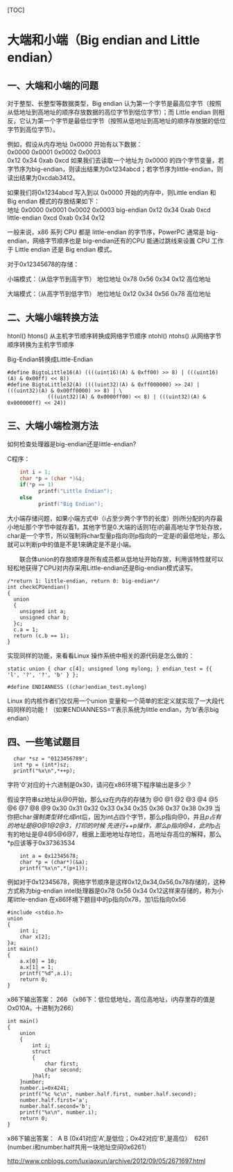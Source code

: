[TOC]



# 大端和小端（Big endian and Little endian）

## **一、大端和小端的问题**

对于整型、长整型等数据类型，Big endian 认为第一个字节是最高位字节（按照从低地址到高地址的顺序存放数据的高位字节到低位字节）；而 Little endian 则相反，它认为第一个字节是最低位字节（按照从低地址到高地址的顺序存放据的低位字节到高位字节）。

例如，假设从内存地址 0x0000 开始有以下数据：  
0x0000         0x0001       0x0002       0x0003  
0x12            0x34           0xab           0xcd 
如果我们去读取一个地址为 0x0000 的四个字节变量，若字节序为big-endian，则读出结果为0x1234abcd；若字节序为little-endian，则读出结果为0xcdab3412。

如果我们将0x1234abcd 写入到以 0x0000 开始的内存中，则Little endian 和 Big endian 模式的存放结果如下：  
地址           0x0000         0x0001        0x0002          0x0003 
big-endian   0x12           0x34            0xab            0xcd  
little-endian  0xcd           0xab            0x34            0x12

一般来说，x86 系列 CPU 都是 little-endian 的字节序，PowerPC 通常是 big-endian，网络字节顺序也是 big-endian还有的CPU 能通过跳线来设置 CPU 工作于 Little endian 还是 Big endian 模式。

对于0x12345678的存储：

小端模式：（从低字节到高字节）
地位地址 0x78 0x56 0x34 0x12 高位地址

大端模式：（从高字节到低字节）
地位地址 0x12 0x34 0x56 0x78 高位地址

## **二、大端小端转换方法**

htonl() htons() 从主机字节顺序转换成网络字节顺序
ntohl() ntohs() 从网络字节顺序转换为主机字节顺序

Big-Endian转换成Little-Endian

```
#define BigtoLittle16(A) ((((uint16)(A) & 0xff00) >> 8) | (((uint16)(A) & 0x00ff) << 8))
#define BigtoLittle32(A) ((((uint32)(A) & 0xff000000) >> 24) | (((uint32)(A) & 0x00ff0000) >> 8) | \
             (((uint32)(A) & 0x0000ff00) << 8) | (((uint32)(A) & 0x000000ff) << 24))
```

## **三、大端小端检测方法**

如何检查处理器是big-endian还是little-endian?

C程序：

```c
    int i = 1;   
    char *p = (char *)&i;   
    if(*p == 1)     
          printf("Little Endian"); 
    else
          printf("Big Endian");
```

​    大小端存储问题，如果小端方式中（i占至少两个字节的长度）则i所分配的内存最小地址那个字节中就存着1，其他字节是0.大端的话则1在i的最高地址字节处存放，char是一个字节，所以强制将char型量p指向i则p指向的一定是i的最低地址，那么就可以判断p中的值是不是1来确定是不是小端。

　　联合体union的存放顺序是所有成员都从低地址开始存放，利用该特性就可以轻松地获得了CPU对内存采用Little-endian还是Big-endian模式读写。



```
/*return 1: little-endian, return 0: big-endian*/
int checkCPUendian()
{
  union
  {
    unsigned int a;
    unsigned char b; 
  }c;
  c.a = 1;
  return (c.b == 1); 
}
```



实现同样的功能，来看看Linux 操作系统中相关的源代码是怎么做的：

```
static union { char c[4]; unsigned long mylong; } endian_test = {{ 'l', '?', '?', 'b' } };

#define ENDIANNESS ((char)endian_test.mylong)
```

Linux 的内核作者们仅仅用一个union 变量和一个简单的宏定义就实现了一大段代码同样的功能！（如果ENDIANNESS=’l’表示系统为little endian，为’b’表示big endian）

## **四、一些笔试题目**

```
  char *sz = "0123456789"; 
  int *p = (int*)sz; 
  printf("%x\n",*++p); 
```

字符'0'对应的十六进制是0x30，请问在x86环境下程序输出是多少？

假设字符串sz地址从@0开始，那么sz在内存的存储为 
@0   @1   @2   @3   @4   @5   @6   @7   @8   @9 
0x30 0x31 0x32 0x33 0x34 0x35 0x36 0x37 0x38 0x39 
当你把char*强制类型转化成int*后，因为int占四个字节，那么p指向@0，并且*p占有的地址是@0@1@2@3，打印的时候 先进行++p操作，那么p指向@4，此时*p占有的地址是@4@5@6@7，根据上面地地址存地位，高地址存高位的解释，那么*p应该等于0x37363534

```
    int a = 0x12345678;
    char *p = (char*)(&a);
    printf("%x\n",*(p+1));
```

例如对于0x12345678，网络字节顺序是这样0x12,0x34,0x56,0x78存储的，这种方式称为big-endian
intel处理器是0x78 0x56 0x34 0x12这样来存储的，称为小尾little-endian
在x86环境下题目中的p指向0x78，加1后指向0x56

```
#include <stdio.h>
union
{
    int i;
    char x[2];
}a;
int main()
{
    a.x[0] = 10;
    a.x[1] = 1;
    printf("%d",a.i);
    return 0;
}
```

x86下输出答案： 266 （x86下：低位低地址，高位高地址，i内存里存的值是Ox010A，十进制为266）

```
int main()
{
    union
    {
        int i;
        struct
        {
            char first;
            char second;
        }half;
    }number;
    number.i=0x4241;
    printf("%c %c\n", number.half.first, number.half.second);
    number.half.first='a';
    number.half.second='b';
    printf("%x\n", number.i);
    return 0;
}
```

x86下输出答案：
​       A B   (0x41对应'A',是低位；Ox42对应'B',是高位）
​       6261 (number.i和number.half共用一块地址空间0x6261）

 

 

http://www.cnblogs.com/luxiaoxun/archive/2012/09/05/2671697.html